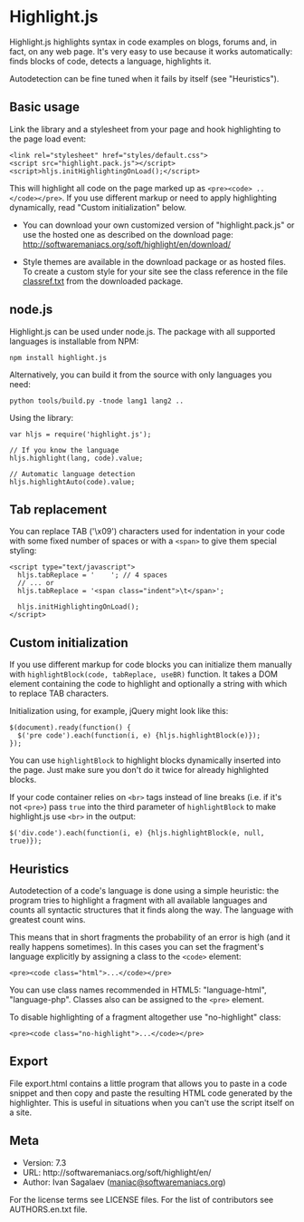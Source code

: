 <h1 id="highlight.js">Highlight.js</h1>

<p>Highlight.js highlights syntax in code examples on blogs, forums and,
in fact, on any web page. It's very easy to use because it works
automatically: finds blocks of code, detects a language, highlights it.</p>

<p>Autodetection can be fine tuned when it fails by itself (see "Heuristics").</p>

<h2 id="basic-usage">Basic usage</h2>

<p>Link the library and a stylesheet from your page and hook highlighting to
the page load event:</p>

<pre><code class="html">&lt;link rel="stylesheet" href="styles/default.css"&gt;
&lt;script src="highlight.pack.js"&gt;&lt;/script&gt;
&lt;script&gt;hljs.initHighlightingOnLoad();&lt;/script&gt;
</code></pre>

<p>This will highlight all code on the page marked up as <code>&lt;pre&gt;&lt;code&gt; .. &lt;/code&gt;&lt;/pre&gt;</code>.
If you use different markup or need to apply highlighting dynamically, read
"Custom initialization" below.</p>

<ul>
<li><p>You can download your own customized version of "highlight.pack.js" or
use the hosted one as described on the download page:
<a href="http://softwaremaniacs.org/soft/highlight/en/download/">http://softwaremaniacs.org/soft/highlight/en/download/</a></p></li>
<li><p>Style themes are available in the download package or as hosted files.
To create a custom style for your site see the class reference in the file
<a href="http://github.com/isagalaev/highlight.js/blob/master/classref.txt">classref.txt</a> from the downloaded package.</p></li>
</ul>

<h2 id="node.js">node.js</h2>

<p>Highlight.js can be used under node.js. The package with all supported languages is
installable from NPM:</p>

<pre><code>npm install highlight.js
</code></pre>

<p>Alternatively, you can build it from the source with only languages you need:</p>

<pre><code>python tools/build.py -tnode lang1 lang2 ..
</code></pre>

<p>Using the library:</p>

<pre><code class="javascript">var hljs = require('highlight.js');

// If you know the language
hljs.highlight(lang, code).value;

// Automatic language detection
hljs.highlightAuto(code).value;
</code></pre>

<h2 id="tab-replacement">Tab replacement</h2>

<p>You can replace TAB ('\x09') characters used for indentation in your code
with some fixed number of spaces or with a <code>&lt;span&gt;</code> to give them special
styling:</p>

<pre><code class="html">&lt;script type="text/javascript"&gt;
  hljs.tabReplace = '    '; // 4 spaces
  // ... or
  hljs.tabReplace = '&lt;span class="indent"&gt;\t&lt;/span&gt;';

  hljs.initHighlightingOnLoad();
&lt;/script&gt;
</code></pre>

<h2 id="custom-initialization">Custom initialization</h2>

<p>If you use different markup for code blocks you can initialize them manually
with <code>highlightBlock(code, tabReplace, useBR)</code> function. It takes a DOM element
containing the code to highlight and optionally a string with which to replace
TAB characters.</p>

<p>Initialization using, for example, jQuery might look like this:</p>

<pre><code class="javascript">$(document).ready(function() {
  $('pre code').each(function(i, e) {hljs.highlightBlock(e)});
});
</code></pre>

<p>You can use <code>highlightBlock</code> to highlight blocks dynamically inserted into
the page. Just make sure you don't do it twice for already highlighted
blocks.</p>

<p>If your code container relies on <code>&lt;br&gt;</code> tags instead of line breaks (i.e. if
it's not <code>&lt;pre&gt;</code>) pass <code>true</code> into the third parameter of <code>highlightBlock</code>
to make highlight.js use <code>&lt;br&gt;</code> in the output:</p>

<pre><code class="javascript">$('div.code').each(function(i, e) {hljs.highlightBlock(e, null, true)});
</code></pre>

<h2 id="heuristics">Heuristics</h2>

<p>Autodetection of a code's language is done using a simple heuristic:
the program tries to highlight a fragment with all available languages and
counts all syntactic structures that it finds along the way. The language
with greatest count wins.</p>

<p>This means that in short fragments the probability of an error is high
(and it really happens sometimes). In this cases you can set the fragment's
language explicitly by assigning a class to the <code>&lt;code&gt;</code> element:</p>

<pre><code class="html">&lt;pre&gt;&lt;code class="html"&gt;...&lt;/code&gt;&lt;/pre&gt;
</code></pre>

<p>You can use class names recommended in HTML5: "language-html",
"language-php". Classes also can be assigned to the <code>&lt;pre&gt;</code> element.</p>

<p>To disable highlighting of a fragment altogether use "no-highlight" class:</p>

<pre><code class="html">&lt;pre&gt;&lt;code class="no-highlight"&gt;...&lt;/code&gt;&lt;/pre&gt;
</code></pre>

<h2 id="export">Export</h2>

<p>File export.html contains a little program that allows you to paste in a code
snippet and then copy and paste the resulting HTML code generated by the
highlighter. This is useful in situations when you can't use the script itself
on a site.</p>

<h2 id="meta">Meta</h2>

<ul>
<li>Version: 7.3</li>
<li>URL:     http://softwaremaniacs.org/soft/highlight/en/</li>
<li>Author:  Ivan Sagalaev (<a href="&#109;&#x61;&#105;&#x6c;&#116;&#x6f;:&#109;&#x61;&#110;&#x69;&#97;&#x63;&#64;&#x73;o&#102;&#x74;&#119;&#x61;&#114;&#x65;&#109;&#x61;&#x6e;&#105;&#x61;&#99;&#x73;&#46;&#x6f;r&#103;">&#109;&#x61;&#110;&#x69;&#97;&#x63;&#64;&#x73;o&#102;&#x74;&#119;&#x61;&#114;&#x65;&#109;&#x61;&#x6e;&#105;&#x61;&#99;&#x73;&#46;&#x6f;r&#103;</a>)</li>
</ul>

<p>For the license terms see LICENSE files.
For the list of contributors see AUTHORS.en.txt file.</p>
